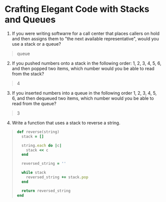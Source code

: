 # Crafting Elegant Code with Stacks and Queues

1. If you were writing softwarre for a call center that places callers on hold and then assigns them to "the next available representative", would you use a stack or a queue?
  > queue


2. If you pushed numbers onto a stack in the following order: 1, 2, 3, 4, 5, 6, and then popped two items, which number would you be able to read from the stack?
  > 4


3. If you inserted numbers into a queue in the following order 1, 2, 3, 4, 5, 6, and then dequeued two items, which number would you be able to read from the queue?
  > 3


4. Write a function that uses a stack to reverse a string.
> ``` ruby
> def reverse(string)
>   stack = []
>
>   string.each do |c|
>     stack << c
>   end
>
>   reversed_string = ''
>
>   while stack
>     reversed_string += stack.pop
>   end
>
>   return reversed_string
> end
> ```
